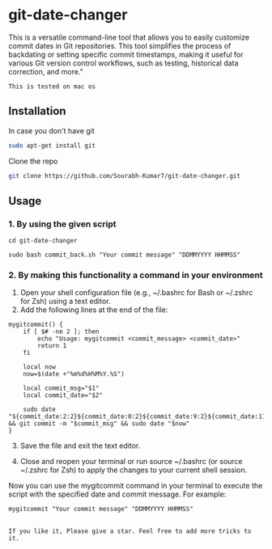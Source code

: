 # git-date-changer
This is a versatile command-line tool that allows you to easily customize commit dates in Git repositories.
This tool simplifies the process of backdating or setting specific commit timestamps, making it useful for various Git version control workflows, such as testing, historical data correction, and more."

`This is tested on mac os`<br/>

## Installation
In case you don't have git<br/>

```bash
sudo apt-get install git
```

Clone the repo<br/>

```bash
git clone https://github.com/Sourabh-Kumar7/git-date-changer.git
```

## Usage
### 1. By using the given script

```
cd git-date-changer
```
```
sudo bash commit_back.sh "Your commit message" "DDMMYYYY HHMMSS"
```

### 2. By making this functionality a command in your environment

1. Open your shell configuration file (e.g., ~/.bashrc for Bash or ~/.zshrc for Zsh) using a text editor.
2. Add the following lines at the end of the file:
   
```
mygitcommit() {
    if [ $# -ne 2 ]; then
        echo "Usage: mygitcommit <commit_message> <commit_date>"
        return 1
    fi

    local now
    now=$(date +"%m%d%H%M%Y.%S")

    local commit_msg="$1"
    local commit_date="$2"

    sudo date "${commit_date:2:2}${commit_date:0:2}${commit_date:9:2}${commit_date:11:2}${commit_date:4:4}.${commit_date:13:2}" && git commit -m "$commit_msg" && sudo date "$now"
}
```
3. Save the file and exit the text editor.

4. Close and reopen your terminal or run source ~/.bashrc (or source ~/.zshrc for Zsh) to apply the changes to your current shell session.

Now you can use the mygitcommit command in your terminal to execute the script with the specified date and commit message. For example:
```
mygitcommit "Your commit message" "DDMMYYYY HHMMSS"
```

##
`
If you like it, Please give a star.
Feel free to add more tricks to it.
`



